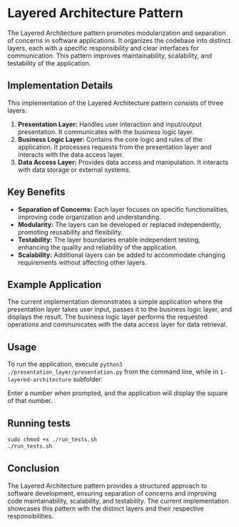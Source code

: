 # Layered Architecture Pattern

The Layered Architecture pattern promotes modularization and separation of concerns in software applications. It organizes the codebase into distinct layers, each with a specific responsibility and clear interfaces for communication. This pattern improves maintainability, scalability, and testability of the application.

## Implementation Details

This implementation of the Layered Architecture pattern consists of three layers:

1. **Presentation Layer:** Handles user interaction and input/output presentation. It communicates with the business logic layer.
2. **Business Logic Layer:** Contains the core logic and rules of the application. It processes requests from the presentation layer and interacts with the data access layer.
3. **Data Access Layer:** Provides data access and manipulation. It interacts with data storage or external systems.

## Key Benefits

- **Separation of Concerns:** Each layer focuses on specific functionalities, improving code organization and understanding.
- **Modularity:** The layers can be developed or replaced independently, promoting reusability and flexibility.
- **Testability:** The layer boundaries enable independent testing, enhancing the quality and reliability of the application.
- **Scalability:** Additional layers can be added to accommodate changing requirements without affecting other layers.

## Example Application

The current implementation demonstrates a simple application where the presentation layer takes user input, passes it to the business logic layer, and displays the result. The business logic layer performs the requested operations and communicates with the data access layer for data retrieval.

## Usage

To run the application, execute `python3 ./presentation_layer/presentation.py` from the command line, while in `1-layered-architecture` subfolder. 

Enter a number when prompted, and the application will display the square of that number.

## Running tests

```bash
sudo chmod +x ./run_tests.sh
./run_tests.sh
```

## Conclusion

The Layered Architecture pattern provides a structured approach to software development, ensuring separation of concerns and improving code maintainability, scalability, and testability. The current implementation showcases this pattern with the distinct layers and their respective responsibilities.
